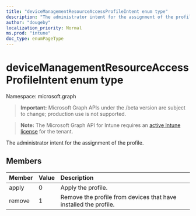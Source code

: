 ```yaml
---
title: "deviceManagementResourceAccessProfileIntent enum type"
description: "The administrator intent for the assignment of the profile."
author: "dougeby"
localization_priority: Normal
ms.prod: "intune"
doc_type: enumPageType
---
```


# deviceManagementResourceAccessProfileIntent enum type

Namespace: microsoft.graph

> **Important:** Microsoft Graph APIs under the /beta version are subject to change; production use is not supported.

> **Note:** The Microsoft Graph API for Intune requires an [active Intune license](https://go.microsoft.com/fwlink/?linkid=839381) for the tenant.

The administrator intent for the assignment of the profile.

## Members
|Member|Value|Description|
|:---|:---|:---|
|apply|0|Apply the profile.|
|remove|1|Remove the profile from devices that have installed the profile.|






